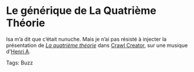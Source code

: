 # Le générique de La Quatrième Théorie

Isa m’a dit que c’était nunuche. Mais je n’ai pas résisté à injecter la présentation de [*La quatrième théorie*](http://blog.tcrouzet.com/la-quatrieme-theorie/) dans [Crawl Creator](https://itunes.apple.com/us/app/crawl-creator-star-words-message/id494406923?mt=8), sur une musique d'[Henri A](https://soundcloud.com/henria2013/01-henri-a-somme-nulle-dans-un?in=henria2013%2Fsets%2Fconstructions).

Tags: Buzz